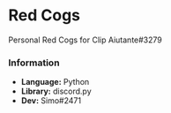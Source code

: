 # Red Cogs
Personal Red Cogs for Clip Aiutante#3279

### Information
- **Language:** Python
- **Library:** discord.py
- **Dev:** Simo#2471
